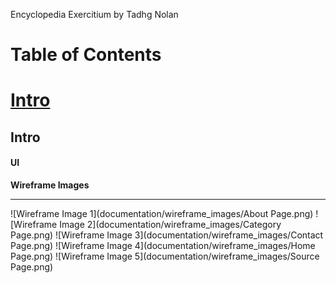 Encyclopedia Exercitium
by Tadhg Nolan

# Table of Contents
# [Intro](#intro)

## Intro

#### UI

**Wireframe Images**

---
![Wireframe Image 1](documentation/wireframe_images/About Page.png)
![Wireframe Image 2](documentation/wireframe_images/Category Page.png)
![Wireframe Image 3](documentation/wireframe_images/Contact Page.png)
![Wireframe Image 4](documentation/wireframe_images/Home Page.png)
![Wireframe Image 5](documentation/wireframe_images/Source Page.png)